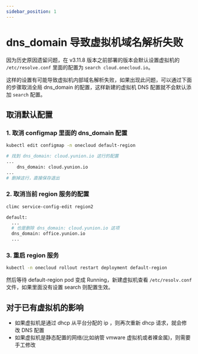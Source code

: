 ```yaml
---
sidebar_position: 1
---
```


# dns_domain 导致虚拟机域名解析失败

因为历史原因遗留问题，在 v3.11.8 版本之前部署的版本会默认设置虚拟机的 `/etc/resolve.conf` 里面的配置为 `search cloud.onecloud.io`。

这样的设置有可能导致虚拟机内部域名解析失败，如果出现此问题，可以通过下面的步骤取消全局 dns_domain 的配置，这样新建的虚拟机 DNS 配置就不会默认添加 `search` 配置。


## 取消默认配置

### 1. 取消 configmap 里面的 dns_domain 配置

```bash
kubectl edit configmap -n onecloud default-region

# 找到 dns_domain: cloud.yunion.io 这行的配置
...
    dns_domain: cloud.yunion.io
...
# 删掉这行，直接保存退出
```

### 2. 取消当前 region 服务的配置

```bash
climc service-config-edit region2

default:
  ...
  # 也是删除 dns_domain: cloud.yunion.io 这项
  dns_domain: office.yunion.io
  ...
```


### 3. 重启 region 服务

```bash
kubectl -n onecloud rollout restart deployment default-region
```

然后等待 default-region pod 变成 Running，新建虚拟机查看 `/etc/resolv.conf` 文件，如果里面没有设置 search 则配置生效。


## 对于已有虚拟机的影响

- 如果虚拟机是通过 dhcp 从平台分配的 ip ，则再次重新 dhcp 请求，就会修改 DNS 配置
- 如果虚拟机是静态配置的网络(比如纳管 vmware 虚拟机或者裸金属)，则需要手工修改
